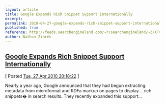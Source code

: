 ```yaml
---
layout: article
title: Google Expands Rich Snippet Support Internationally
excerpt: 
permalink: 2010-04-27-google-expands-rich-snippet-support-internationally
published: true
reference: http://feeds.searchengineland.com/~r/searchengineland/~3/XTviV3VPcEA/google-expands-rich-snippet-support-internationally-40766
author: Nathan Ziarek
---
```


## [Google Expands Rich Snippet Support Internationally][0]  
\[ Posted [Tue, 27 Apr 2010 20:18:22][1] \]

Nearly a year ago, Google announced that they had begun extracting metadata from microformat and RDFa markup on pages to display ...rich snippets� in search results. They recently expanded this support...



[0]: http://feeds.searchengineland.com/~r/searchengineland/~3/XTviV3VPcEA/google-expands-rich-snippet-support-internationally-40766
[1]: http://nathanziarek.tumblr.com/post/554693956